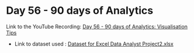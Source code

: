 # Day 56 - 90 days of Analytics



Link to the YouTube Recording:
  [Day 56 - 90 days of Analytics: Visualisation Tips](https://youtu.be/vFyq8xPMNOg)

  - Link to dataset used : [Dataset for Excel Data Analyst Project2.xlsx](https://github.com/Bandolo/90DaysOfAnalytics/blob/master/2023/Resources/Day%2048/Excel%20Data%20Analyst%20Project2.xlsx)